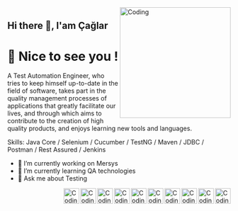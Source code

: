 <img align="right" alt="Coding" width="250" src="https://camo.githubusercontent.com/5ddf73ad3a205111cf8c686f687fc216c2946a75005718c8da5b837ad9de78c9/68747470733a2f2f7468756d62732e6766796361742e636f6d2f4576696c4e657874446576696c666973682d736d616c6c2e676966">

## Hi there 👋, I'am Çağlar
# 🎉 Nice to see you !

A Test Automation Engineer, who tries to keep himself up-to-date in the field of software, takes part in the quality management processes of applications that greatly facilitate our lives, and through which aims to contribute to the creation of high quality products, and enjoys learning new tools and languages.

Skills: Java Core / Selenium / Cucumber / TestNG / Maven / JDBC / Postman / Rest Assured / Jenkins


- 🔭 I’m currently working on Mersys 
- 🌱 I’m currently learning QA technologies 
- 💬 Ask me about Testing 

<img align="right" alt="Coding" width="35" src="https://user-images.githubusercontent.com/103858540/194759966-0d8cbfbb-3206-43d1-923c-c177b9cfd13b.png">
<img align="right" alt="Coding" width="35" src="https://user-images.githubusercontent.com/103858540/194759969-527c525d-45a9-424e-bc89-14764f698ca4.png">
<img align="right" alt="Coding" width="35" src="https://user-images.githubusercontent.com/103858540/194760018-93d8b1dc-8690-49b1-a933-0beaa559e7fc.png">
<img align="right" alt="Coding" width="35" src="https://user-images.githubusercontent.com/103858540/194760021-980d3722-62f6-475f-874a-5e90d8ffb27f.png">
<img align="right" alt="Coding" width="35" src="https://user-images.githubusercontent.com/103858540/194760022-7c0dbe5c-dc88-40f4-af64-d29e102388a6.png">
<img align="right" alt="Coding" width="35" src="https://user-images.githubusercontent.com/103858540/194760171-df329be9-cacc-4b90-a03c-fbf650ff30ae.png">
<img align="right" alt="Coding" width="35" src="https://user-images.githubusercontent.com/103858540/194760206-1fd012a2-af22-4457-a676-e261f4a95356.png">
<img align="right" alt="Coding" width="35" src="https://user-images.githubusercontent.com/103858540/194760207-cadf437c-5fe2-421a-8131-eab0a256f29c.png">
<img align="right" alt="Coding" width="35" src="https://user-images.githubusercontent.com/103858540/194760213-70c308c0-bc81-4ca9-8eb9-241c4ee940f9.png">
<img align="right" alt="Coding" width="35" src="https://user-images.githubusercontent.com/103858540/194760331-56114638-c2af-4c14-a142-da2b19c04fe1.png">






